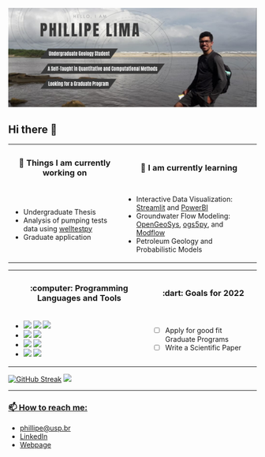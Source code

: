 ![Cover](https://github.com/philliperalin/philliperalin/blob/main/assets/profile-banner.png)

## Hi there 👋

<table align="center">
<tr>
  <th> <h3> 🔭 Things I am currently working on </h3> </th>
  <th> <h3> 🌱 I am currently learning </h3> </th>
</tr>
<tr>
<td>

- Undergraduate Thesis
- Analysis of pumping tests data using [welltestpy](https://geostat-framework.readthedocs.io/projects/welltestpy/en/stable/)
- Graduate application

</td>
<td>

- Interactive Data Visualization: [Streamlit](https://streamlit.io/) and [PowerBI](https://powerbi.microsoft.com/en-us/)
- Groundwater Flow Modeling: [OpenGeoSys](https://www.opengeosys.org/), [ogs5py](https://github.com/GeoStat-Framework/ogs5py), and [Modflow](https://www.usgs.gov/software/modflow-6-usgs-modular-hydrologic-model)
- Petroleum Geology and Probabilistic Models

</td>
</tr>
</table>

<table align="center">
<tr>
  <th> <h3> :computer: Programming Languages and Tools </h3> </th>
  <th> <h3> :dart: Goals for 2022 </h3> </th>
</tr>
<tr>
<td>

- ![](https://img.shields.io/badge/Python-14354C?style=for-the-badge&logo=python&logoColor=white) ![](https://img.shields.io/badge/R-276DC3?style=for-the-badge&logo=r&logoColor=white) ![](https://img.shields.io/badge/C%2B%2B-00599C?style=for-the-badge&logo=c%2B%2B&logoColor=white)
- ![](https://img.shields.io/badge/latex-%23008080.svg?style=for-the-badge&logo=latex&logoColor=white) ![](https://img.shields.io/badge/Markdown-000000?style=for-the-badge&logo=markdown&logoColor=white)
- ![](https://img.shields.io/badge/GIT-E44C30?style=for-the-badge&logo=git&logoColor=white) ![](https://img.shields.io/badge/GitHub-100000?style=for-the-badge&logo=github&logoColor=white)
- ![](https://img.shields.io/badge/Inkscape-000000?style=for-the-badge&logo=Inkscape&logoColor=white) ![](https://img.shields.io/badge/Adobe%20Photoshop-31A8FF?style=for-the-badge&logo=Adobe%20Photoshop&logoColor=black)

</td>
<td>

- [ ] Apply for good fit Graduate Programs
- [ ] Write a Scientific Paper

</td>
</tr>
</table>

<p>  
  
  [![GitHub Streak](https://github-readme-streak-stats.herokuapp.com/?user=philliperalin&theme=dark)](https://git.io/streak-stats) 
  <a href="https://github.com/philliperalin"> 
  <img height="185em" src="https://github-readme-stats.vercel.app/api/top-langs/?username=philliperalin&layout=compact&langs_count=7&theme=dark"/>
</p>

---  

### 📫 How to reach me: 

- phillipe@usp.br
- [LinkedIn](https://www.linkedin.com/in/philliperalin/)
- [Webpage](https://philliperalin.github.io/index.html)
 
